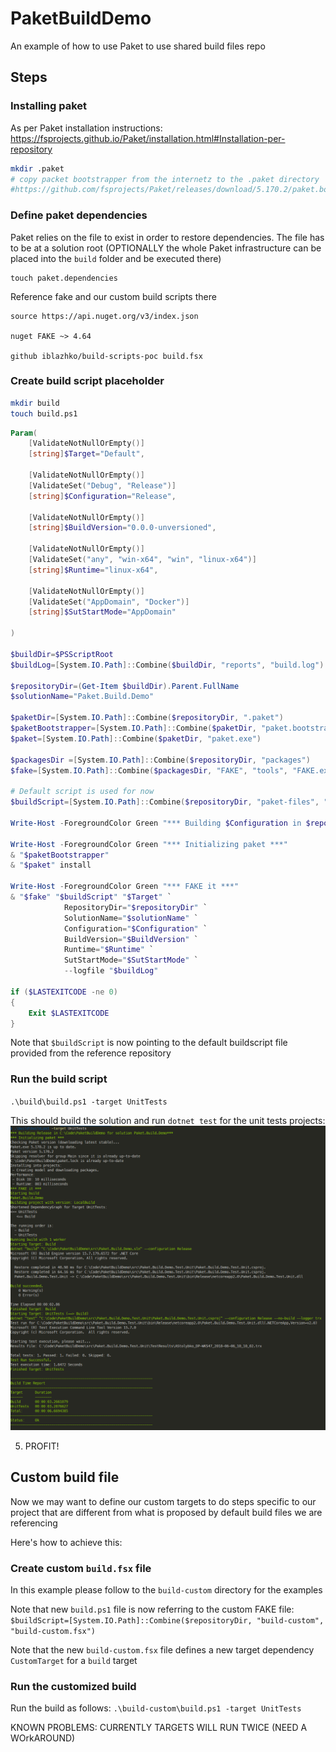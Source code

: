# PaketBuildDemo
An example of how to use Paket to use shared build files repo

## Steps

### Installing paket
As per Paket installation instructions: https://fsprojects.github.io/Paket/installation.html#Installation-per-repository
``` bash
mkdir .paket
# copy packet bootstrapper from the internetz to the .paket directory
#https://github.com/fsprojects/Paket/releases/download/5.170.2/paket.bootstrapper.exe

```

### Define paket dependencies
Paket relies on the file to exist in order to restore dependencies. The file has to be at a solution root (OPTIONALLY the whole Paket infrastructure can be placed into the `build` folder and be executed there)

```
touch paket.dependencies
```

Reference fake and our custom build scripts there

``` paket
source https://api.nuget.org/v3/index.json

nuget FAKE ~> 4.64

github iblazhko/build-scripts-poc build.fsx
```

### Create build script placeholder
``` bash
mkdir build
touch build.ps1
```

``` powershell
Param(
    [ValidateNotNullOrEmpty()]
    [string]$Target="Default",

    [ValidateNotNullOrEmpty()]
    [ValidateSet("Debug", "Release")]
    [string]$Configuration="Release",

    [ValidateNotNullOrEmpty()]
    [string]$BuildVersion="0.0.0-unversioned",

    [ValidateNotNullOrEmpty()]
    [ValidateSet("any", "win-x64", "win", "linux-x64")]
    [string]$Runtime="linux-x64", 

    [ValidateNotNullOrEmpty()]
    [ValidateSet("AppDomain", "Docker")]
    [string]$SutStartMode="AppDomain"

)

$buildDir=$PSScriptRoot
$buildLog=[System.IO.Path]::Combine($buildDir, "reports", "build.log")

$repositoryDir=(Get-Item $buildDir).Parent.FullName
$solutionName="Paket.Build.Demo"

$paketDir=[System.IO.Path]::Combine($repositoryDir, ".paket")
$paketBootstrapper=[System.IO.Path]::Combine($paketDir, "paket.bootstrapper.exe")
$paket=[System.IO.Path]::Combine($paketDir, "paket.exe")

$packagesDir =[System.IO.Path]::Combine($repositoryDir, "packages")
$fake=[System.IO.Path]::Combine($packagesDir, "FAKE", "tools", "FAKE.exe")

# Default script is used for now
$buildScript=[System.IO.Path]::Combine($repositoryDir, "paket-files", "ninjaboy", "build-scripts-poc", "build.fsx" )

Write-Host -ForegroundColor Green "*** Building $Configuration in $repositoryDir for solution $solutionName***"

Write-Host -ForegroundColor Green "*** Initializing paket ***"
& "$paketBootstrapper"
& "$paket" install

Write-Host -ForegroundColor Green "*** FAKE it ***"
& "$fake" "$buildScript" "$Target" `
            RepositoryDir="$repositoryDir" `
            SolutionName="$solutionName" `
            Configuration="$Configuration" `
            BuildVersion="$BuildVersion" `
            Runtime="$Runtime" `
            SutStartMode="$SutStartMode" `
            --logfile "$buildLog"

if ($LASTEXITCODE -ne 0)
{
    Exit $LASTEXITCODE
}
```

Note that `$buildScript` is now pointing to the default buildscript file provided from the reference repository

### Run the build script
`.\build\build.ps1 -target UnitTests`

This should build the solution and run `dotnet test` for the unit tests projects:
![build results](static/images/buildResults.png "Build results output")

5. PROFIT!

## Custom build file
Now we may want to define our custom targets to do steps specific to our project that are different from what is proposed by default build files we are referencing

Here's how to achieve this:

### Create custom `build.fsx` file
In this example please follow to the `build-custom` directory for the examples

Note that new `build.ps1` file is now referring to the custom FAKE file:
`$buildScript=[System.IO.Path]::Combine($repositoryDir, "build-custom", "build-custom.fsx")`

Note that the new `build-custom.fsx` file defines a new target dependency `CustomTarget` for a `build` target

### Run the customized build
Run the build as follows:
`.\build-custom\build.ps1 -target UnitTests`

KNOWN PROBLEMS: CURRENTLY TARGETS WILL RUN TWICE (NEED A WOrkAROUND)